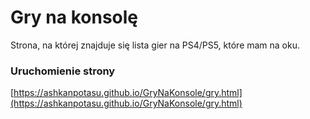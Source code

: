 # Gry na konsolę

Strona, na której znajduje się lista gier na PS4/PS5, które mam na oku.

### Uruchomienie strony

[https://ashkanpotasu.github.io/GryNaKonsole/gry.html](https://ashkanpotasu.github.io/GryNaKonsole/gry.html)

